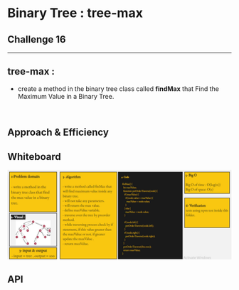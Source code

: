 # Binary Tree : tree-max

## Challenge 16

<hr>

## tree-max :

- create a method in the binary tree class called **findMax** that Find the Maximum Value in a Binary Tree.

  <br>

## Approach & Efficiency

<!-- What approach did you take? Why? What is the Big O space/time for this approach? -->

## Whiteboard

![challange16](./images/challange16.jpg)

<!-- <img src="images/challange07.jpg" /> -->

## API

<!-- Description of each method publicly available to your Linked List -->
